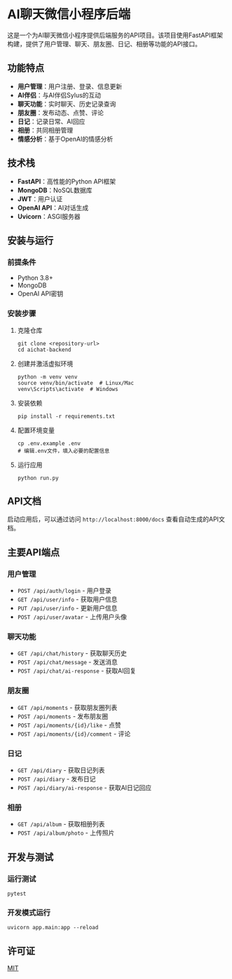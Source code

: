 # AI聊天微信小程序后端

这是一个为AI聊天微信小程序提供后端服务的API项目。该项目使用FastAPI框架构建，提供了用户管理、聊天、朋友圈、日记、相册等功能的API接口。

## 功能特点

- **用户管理**：用户注册、登录、信息更新
- **AI伴侣**：与AI伴侣Sylus的互动
- **聊天功能**：实时聊天、历史记录查询
- **朋友圈**：发布动态、点赞、评论
- **日记**：记录日常、AI回应
- **相册**：共同相册管理
- **情感分析**：基于OpenAI的情感分析

## 技术栈

- **FastAPI**：高性能的Python API框架
- **MongoDB**：NoSQL数据库
- **JWT**：用户认证
- **OpenAI API**：AI对话生成
- **Uvicorn**：ASGI服务器

## 安装与运行

### 前提条件

- Python 3.8+
- MongoDB
- OpenAI API密钥

### 安装步骤

1. 克隆仓库
   ```
   git clone <repository-url>
   cd aichat-backend
   ```

2. 创建并激活虚拟环境
   ```
   python -m venv venv
   source venv/bin/activate  # Linux/Mac
   venv\Scripts\activate  # Windows
   ```

3. 安装依赖
   ```
   pip install -r requirements.txt
   ```

4. 配置环境变量
   ```
   cp .env.example .env
   # 编辑.env文件，填入必要的配置信息
   ```

5. 运行应用
   ```
   python run.py
   ```

## API文档

启动应用后，可以通过访问 `http://localhost:8000/docs` 查看自动生成的API文档。

## 主要API端点

### 用户管理
- `POST /api/auth/login` - 用户登录
- `GET /api/user/info` - 获取用户信息
- `PUT /api/user/info` - 更新用户信息
- `POST /api/user/avatar` - 上传用户头像

### 聊天功能
- `GET /api/chat/history` - 获取聊天历史
- `POST /api/chat/message` - 发送消息
- `POST /api/chat/ai-response` - 获取AI回复

### 朋友圈
- `GET /api/moments` - 获取朋友圈列表
- `POST /api/moments` - 发布朋友圈
- `POST /api/moments/{id}/like` - 点赞
- `POST /api/moments/{id}/comment` - 评论

### 日记
- `GET /api/diary` - 获取日记列表
- `POST /api/diary` - 发布日记
- `POST /api/diary/ai-response` - 获取AI日记回应

### 相册
- `GET /api/album` - 获取相册列表
- `POST /api/album/photo` - 上传照片

## 开发与测试

### 运行测试
```
pytest
```

### 开发模式运行
```
uvicorn app.main:app --reload
```

## 许可证

[MIT](LICENSE) 
